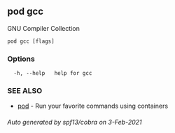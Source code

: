 ## pod gcc

GNU Compiler Collection

```
pod gcc [flags]
```

### Options

```
  -h, --help   help for gcc
```

### SEE ALSO

* [pod](pod.md)	 - Run your favorite commands using containers

###### Auto generated by spf13/cobra on 3-Feb-2021
